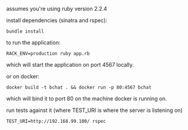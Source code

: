 assumes you're using ruby version 2.2.4

install dependencies (sinatra and rspec): 

```
bundle install
```

to run the application:

```
RACK_ENV=production ruby app.rb
```

which will start the application on port 4567 locally.

or on docker: 

```
docker build -t bchat . && docker run -p 80:4567 bchat
```

which will bind it to port 80 on the machine docker is running on.

run tests against it (where TEST_URI is where the server is listening on)

```
TEST_URI=http://192.168.99.100/ rspec
```
